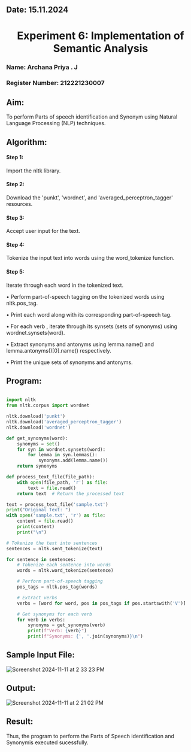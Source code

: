 ## Date: 15.11.2024

<h1 align="center">  
   Experiment 6: Implementation of Semantic Analysis
</h1>  

### Name: Archana Priya . J
### Register Number: 212221230007

## Aim: 
To perform Parts of speech identification and Synonym using Natural Language Processing (NLP) techniques. 

## Algorithm:
#### Step 1: 
Import the nltk library.
#### Step 2: 
Download the 'punkt', 'wordnet', and 'averaged_perceptron_tagger' resources.
#### Step 3:
Accept user input for the text.
#### Step 4:
Tokenize the input text into words using the word_tokenize function.
#### Step 5:
Iterate through each word in the tokenized text.

•	Perform part-of-speech tagging on the tokenized words using nltk.pos_tag.

•	Print each word along with its corresponding part-of-speech tag.

•	For each verb , iterate through its synsets (sets of synonyms) using wordnet.synsets(word).

•	Extract synonyms and antonyms using lemma.name() and lemma.antonyms()[0].name() respectively.

•	Print the unique sets of synonyms and antonyms.

## Program:
```py

import nltk
from nltk.corpus import wordnet

nltk.download('punkt')
nltk.download('averaged_perceptron_tagger')
nltk.download('wordnet')

def get_synonyms(word):
    synonyms = set()
    for syn in wordnet.synsets(word):
        for lemma in syn.lemmas():
            synonyms.add(lemma.name())
    return synonyms

def process_text_file(file_path):
    with open(file_path, 'r') as file:
        text = file.read()
    return text  # Return the processed text

text = process_text_file('sample.txt')
print("Original Text: ")
with open('sample.txt', 'r') as file:
    content = file.read()
    print(content)
    print("\n")

# Tokenize the text into sentences
sentences = nltk.sent_tokenize(text)

for sentence in sentences:
    # Tokenize each sentence into words
    words = nltk.word_tokenize(sentence)

    # Perform part-of-speech tagging
    pos_tags = nltk.pos_tag(words)

    # Extract verbs
    verbs = [word for word, pos in pos_tags if pos.startswith('V')]

    # Get synonyms for each verb
    for verb in verbs:
        synonyms = get_synonyms(verb)
        print(f"Verb: {verb}")
        print(f"Synonyms: {', '.join(synonyms)}\n")

```
## Sample Input File:
![Screenshot 2024-11-11 at 2 33 23 PM](https://github.com/user-attachments/assets/2a280839-322b-4258-95d8-881d02ec1fc7)


## Output:
![Screenshot 2024-11-11 at 2 21 02 PM](https://github.com/user-attachments/assets/d94df0d2-2e37-41a9-83c6-4ce1222bad2d)

## Result:
Thus, the program to perform the Parts of Speech identification and Synonymis executed sucessfully.
